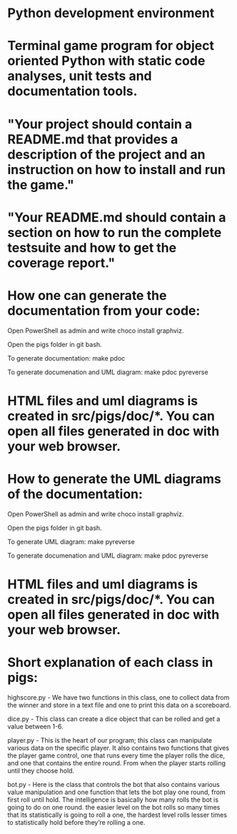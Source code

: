 Python development environment
===============================

Terminal game program for object oriented Python with static code analyses, unit tests and documentation tools.
===============================

"Your project should contain a README.md that provides a description of the project and an instruction on how to install and run the game."
===============================

"Your README.md should contain a section on how to run the complete testsuite and how to get the coverage report."
===============================

How one can generate the documentation from your code:
===============================

Open PowerShell as admin and write choco install graphviz.

Open the pigs folder in git bash.

To generate documentation:
    make pdoc

To generate documenation and UML diagram:
    make pdoc pyreverse

HTML files and uml diagrams is created in src/pigs/doc/*.
You can open all files generated in doc with your web browser.
===============================

How to generate the UML diagrams of the documentation:
===============================

Open PowerShell as admin and write choco install graphviz.

Open the pigs folder in git bash.

To generate UML diagram:
    make pyreverse

To generate documenation and UML diagram:
    make pdoc pyreverse

HTML files and uml diagrams is created in src/pigs/doc/*.
You can open all files generated in doc with your web browser.
===============================

Short explanation of each class in pigs:
===============================

highscore.py - We have two functions in this class, one to collect data from the winner and store in a text file and one to print this data on a scoreboard.

dice.py - This class can create a dice object that can be rolled and get a value between 1-6.

player.py - This is the heart of our program; this class can manipulate various data on the specific player. It also contains two functions that gives the player game control, one that runs every time the player rolls the dice, and one that contains the entire round. From when the player starts rolling until they choose hold.

bot.py - Here is the class that controls the bot that also contains various value manipulation and one function that lets the bot play one round, from first roll until hold. The intelligence is basically how many rolls the bot is going to do on one round. the easier level on the bot rolls so many times that its statistically is going to roll a one, the hardest level rolls lesser times to statistically hold before they’re rolling a one.